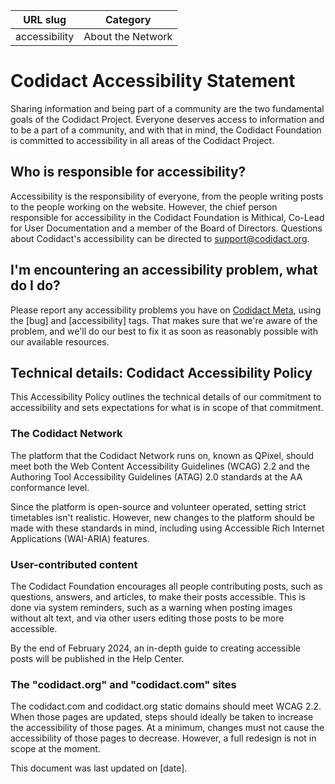 | URL slug | Category |
|:--------:|:--------:|
| accessibility | About the Network |

# Codidact Accessibility Statement

Sharing information and being part of a community are the two fundamental goals of the Codidact Project. Everyone deserves access to information and to be a part of a community, and with that in mind,  the Codidact Foundation is committed to accessibility in all areas of the Codidact Project.

## Who is responsible for accessibility?

Accessibility is the responsibility of everyone, from the people writing posts to the people working on the website. However, the chief person responsible for accessibility in the Codidact Foundation is Mithical, Co-Lead for User Documentation and a member of the Board of Directors. Questions about Codidact's accessibility can be directed to support@codidact.org.

## I'm encountering an accessibility problem, what do I do?

Please report any accessibility problems you have on [Codidact Meta](https://meta.codidact.com), using the [bug] and [accessibility] tags. That makes sure that we're aware of the problem, and we'll do our best to fix it as soon as reasonably possible with our available resources.

## Technical details: Codidact Accessibility Policy

This Accessibility Policy outlines the technical details of our commitment to accessibility and sets expectations for what is in scope of that commitment.

### The Codidact Network

The platform that the Codidact Network runs on, known as QPixel, should meet both the Web Content Accessibility Guidelines (WCAG) 2.2 and the Authoring Tool Accessibility Guidelines (ATAG) 2.0 standards at the AA conformance level.

Since the platform is open-source and volunteer operated, setting strict timetables isn't realistic. However, new changes to the platform should be made with these standards in mind, including using Accessible Rich Internet Applications (WAI-ARIA) features.

### User-contributed content

The Codidact Foundation encourages all people contributing posts, such as questions, answers, and articles, to make their posts accessible. This is done via system reminders, such as a warning when posting images without alt text, and via other users editing those posts to be more accessible.

By the end of February 2024, an in-depth guide to creating accessible posts will be published in the Help Center.

### The "codidact.org" and "codidact.com" sites

The codidact.com and codidact.org static domains should meet WCAG 2.2. When those pages are updated, steps should ideally be taken to increase the accessibility of those pages. At a minimum, changes must not cause the accessibility of those pages to decrease. However, a full redesign is not in scope at the moment.

This document was last updated on [date].
